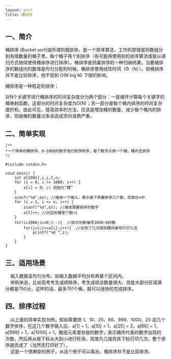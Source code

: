 ```yaml
---
layout: post
title: 桶排序
---
```

## 一、简介 ##  

桶排序 (Bucket sort)或所谓的箱排序，是一个排序算法，工作的原理是将数组分到有限数量的桶子里。每个桶子再个别排序（有可能再使用别的排序算法或是以递归方式继续使用桶排序进行排序）。桶排序是鸽巢排序的一种归纳结果。当要被排序的数组内的数值是均匀分配的时候，桶排序使用线性时间（Θ（N））。但桶排序并不是比较排序，他不受到 O(N log N) 下限的影响。  

桶排序是一种稳定的排序；  

对N个关键字进行桶排序的时间复杂度分为两个部分：一是循环计算每个关键字的桶映射函数，这部分的时间复杂度为O(N)；另一部分是每个桶内排序的时间复杂度的和。由此可见，提高效率的方法，应该是增加桶的数量，减少每个桶内的排序，但是桶的数量过多会造成空间浪费严重。  

## 二、简单实现 ##

```
/**
*一个简单的桶排序，0~1000的数字进行倒序排序，每个数字占用一个桶，桶内无排序
*/

#include <stdio.h>

void main() {
	int a[1001],i,j,t,n;
	for (i = 0; i <= 1000; i++) {
		a[i] = 0; // 初始化“桶”
	}
	scanf("%d",&n); //接收一个输入，表示接下来要排序几个数，存放在n中
	for (i = 1; i <= n; i++) {
		scanf("%d",&t); //接收需要排序的数字
		a[t]++; //对应的桶里个数+1
	}
	for(i=1000;i>=0;i--){  //依次判断编号1000~0的桶
		for(j=1;j<=a[i];j++){  //出现了几次就将桶的编号打印几次
			printf("%d ",i);
		}
	}
}
```

## 三、适用场景 ##  

&#160;&#160;&#160;&#160;输入数据呈均匀分布，如输入数据平均分布再某个区间内。  
&#160;&#160;&#160;&#160;举例来说，比如高考考生成绩排序，考生成绩总数量很大，但是大部分区域满分都是750分，这样的话，最多751个桶，就可以很快的完成排序。  

## 四、排序过程 ##  
&#160;&#160;&#160;&#160;以上面的简单实现为例，假如需要把 1、10、25、66、999、1000、25 这几个数字排序，在这几个数字输入后，a[1] = 1，a[10] = 1，a[25] = 2，a[66] = 1，a[999] = 1，a[1000] = 1，数组元素里存放的数字，表示桶所代表的数字出现的次数，然后再从按下标从大到小进行轮询，其值为几就将其下标打印几次，整个排序就完成了（当然还打印好了）。  
&#160;&#160;&#160;&#160;这是一个很典型的例子，从这个例子可以看出，桶排序并不是比较排序。